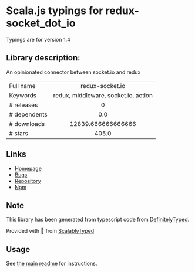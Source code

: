
# Scala.js typings for redux-socket_dot_io

Typings are for version 1.4

## Library description:
An opinionated connector between socket.io and redux

|                    |                 |
| ------------------ | :-------------: |
| Full name          | redux-socket.io |
| Keywords           | redux, middleware, socket.io, action |
| # releases         | 0 |
| # dependents       | 0.0 |
| # downloads        | 12839.666666666666 |
| # stars            | 405.0 |

## Links
- [Homepage](https://github.com/itaylor/redux-socket.io#readme)
- [Bugs](https://github.com/itaylor/redux-socket.io/issues)
- [Repository](https://github.com/itaylor/redux-socket.io)
- [Npm](https://www.npmjs.com/package/redux-socket.io)
    


## Note
This library has been generated from typescript code from [DefinitelyTyped](https://definitelytyped.org).

Provided with :purple_heart: from [ScalablyTyped](https://github.com/oyvindberg/ScalablyTyped)

## Usage
See [the main readme](../../readme.md) for instructions.


